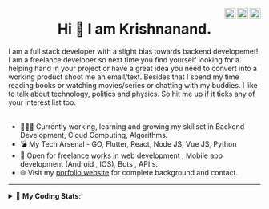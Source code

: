 <a href="https://twitter.com/krishnaincrypto" target="_blank" rel="nofollow"><img align="right" alt="Pratik's Twitter" width="22px" src="https://cdn.jsdelivr.net/npm/simple-icons@v3/icons/twitter.svg" /></a><a href="https://www.linkedin.com/in/incrypt0" target="_blank" rel="nofollow"><img align="right" alt="Pratik's Linkdein" width="22px" src="https://cdn.jsdelivr.net/npm/simple-icons@v3/icons/linkedin.svg" /></a><a href="https://www.instagram.com/incrypt0" target="_blank" rel="nofollow"><img align="right" alt="Pratik's Insta" width="22px" src="https://cdn.jsdelivr.net/npm/simple-icons@v3/icons/instagram.svg" /></a>

<center><h1> Hi 👋 I am Krishnanand. </h1></center>
 I am a full stack developer with a slight bias towards backend developemet! I am a freelance developer so next time you find yourself looking for a helping hand in your project or have a great idea you need to convert into a working product shoot me an email/text. Besides that I spend my time reading books or watching movies/series or chatting with my buddies. I like to talk about technology, politics and physics. So hit me up if it ticks any of your interest list too.
 <br /> 
 <br /> 

 
- 👨🏽‍💻 Currently working, learning and growing my skillset in Backend Development, Cloud Computing, Algorithms.
- 💣 My Tech Arsenal - GO, Flutter, React, Node JS, Vue JS, Python
- 🤝 Open for freelance works in web development , Mobile app development (Android , IOS), Bots , API's.
- 🌐 Visit my [porfolio website](https://incrypt0.github.io/) for complete background and contact.


---


<details> 
 <summary>🤖 <b>My Coding Stats</b>: </summary>
<br>

<!--START_SECTION:waka-->
**I'm an Early 🐤** 

```text
🌞 Morning    110 commits    █████░░░░░░░░░░░░░░░░░░░░   19.54% 
🌆 Daytime    214 commits    █████████░░░░░░░░░░░░░░░░   38.01% 
🌃 Evening    223 commits    ██████████░░░░░░░░░░░░░░░   39.61% 
🌙 Night      16 commits     ░░░░░░░░░░░░░░░░░░░░░░░░░   2.84%

```
📅 **I'm Most Productive on Friday** 

```text
Monday       67 commits     ███░░░░░░░░░░░░░░░░░░░░░░   11.9% 
Tuesday      63 commits     ██░░░░░░░░░░░░░░░░░░░░░░░   11.19% 
Wednesday    96 commits     ████░░░░░░░░░░░░░░░░░░░░░   17.05% 
Thursday     84 commits     ███░░░░░░░░░░░░░░░░░░░░░░   14.92% 
Friday       100 commits    ████░░░░░░░░░░░░░░░░░░░░░   17.76% 
Saturday     74 commits     ███░░░░░░░░░░░░░░░░░░░░░░   13.14% 
Sunday       79 commits     ███░░░░░░░░░░░░░░░░░░░░░░   14.03%

```


📊 **This Week I Spent My Time On** 

```text
💬 Programming Languages: 
Go                       10 hrs 41 mins      ██████████░░░░░░░░░░░░░░░   40.65% 
Dart                     6 hrs 14 mins       ██████░░░░░░░░░░░░░░░░░░░   23.76% 
Vue.js                   3 hrs 39 mins       ███░░░░░░░░░░░░░░░░░░░░░░   13.89% 
HTML                     2 hrs 17 mins       ██░░░░░░░░░░░░░░░░░░░░░░░   8.69% 
TypeScript               1 hr 58 mins        ██░░░░░░░░░░░░░░░░░░░░░░░   7.51%

💻 Operating System: 
Linux                    26 hrs 17 mins      █████████████████████████   100.0%

```

**I Mostly Code in Dart** 

```text
Dart                     15 repos            ████████░░░░░░░░░░░░░░░░░   33.33% 
JavaScript               9 repos             █████░░░░░░░░░░░░░░░░░░░░   20.0% 
Go                       6 repos             ███░░░░░░░░░░░░░░░░░░░░░░   13.33% 
HTML                     4 repos             ██░░░░░░░░░░░░░░░░░░░░░░░   8.89% 
Vue                      4 repos             ██░░░░░░░░░░░░░░░░░░░░░░░   8.89%

```



<!--END_SECTION:waka-->

</details>


